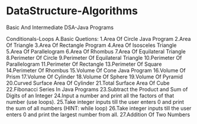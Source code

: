 # DataStructure-Algorithms
Basic And Intermediate DSA-Java Programs

Conditionals-Loops
A.Basic Quetions:
1.Area Of Circle Java Program
2.Area Of Triangle
3.Area Of Rectangle Program
4.Area Of Isosceles Triangle
5.Area Of Parallelogram
6.Area Of Rhombus
7.Area Of Equilateral Triangle
8.Perimeter Of Circle
9.Perimeter Of Equilateral Triangle
10.Perimeter Of Parallelogram
11.Perimeter Of Rectangle
13.Perimeter Of Square
14.Perimeter Of Rhombus
15.Volume Of Cone Java Program
16.Volume Of Prism
17.Volume Of Cylinder
18.Volume Of Sphere
19.Volume Of Pyramid
20.Curved Surface Area Of Cylinder
21.Total Surface Area Of Cube
22.Fibonacci Series In Java Programs
23.Subtract the Product and Sum of Digits of an Integer
24.Input a number and print all the factors of that number (use loops).
25.Take integer inputs till the user enters 0 and print the sum of all numbers (HINT: while loop)
26.Take integer inputs till the user enters 0 and print the largest number from all.
27.Addition Of Two Numbers
